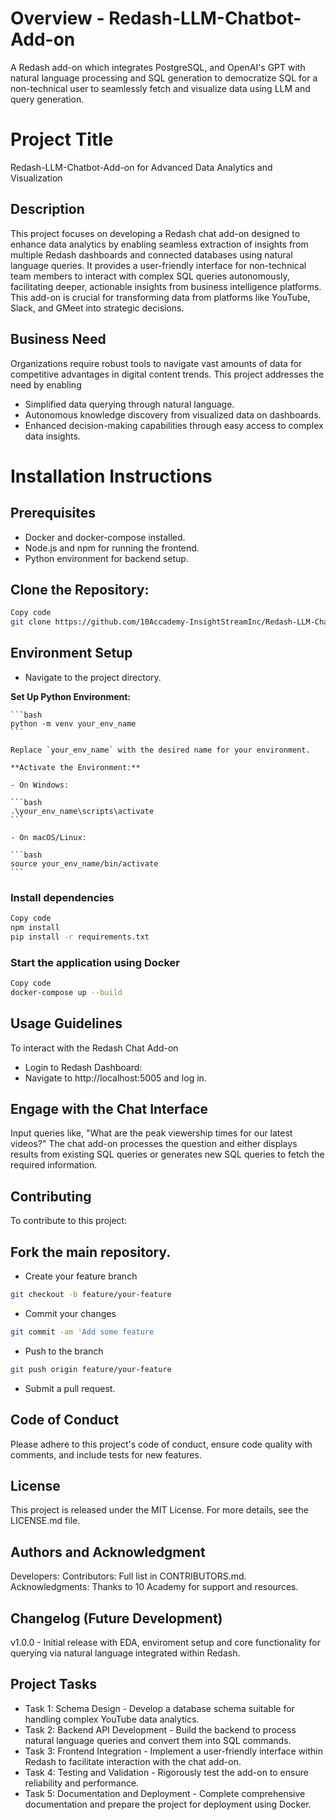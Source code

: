 # Overview - Redash-LLM-Chatbot-Add-on
A Redash add-on which integrates PostgreSQL, and OpenAI's GPT with natural language processing and SQL generation to democratize SQL for a non-technical user to seamlessly fetch and visualize data using LLM and query generation.

# Project Title
Redash-LLM-Chatbot-Add-on for Advanced Data Analytics and Visualization

## Description
This project focuses on developing a Redash chat add-on designed to enhance data analytics by enabling seamless extraction of insights from multiple Redash dashboards and connected databases using natural language queries. It provides a user-friendly interface for non-technical team members to interact with complex SQL queries autonomously, facilitating deeper, actionable insights from business intelligence platforms. This add-on is crucial for transforming data from platforms like YouTube, Slack, and GMeet into strategic decisions.

## Business Need
Organizations require robust tools to navigate vast amounts of data for competitive advantages in digital content trends. This project addresses the need by enabling

- Simplified data querying through natural language.
- Autonomous knowledge discovery from visualized data on dashboards.
- Enhanced decision-making capabilities through easy access to complex data insights.

# Installation Instructions

## Prerequisites
- Docker and docker-compose installed.
- Node.js and npm for running the frontend.
- Python environment for backend setup.

## Clone the Repository:
```bash
Copy code
git clone https://github.com/10Accademy-InsightStreamInc/Redash-LLM-Chatbot-Add-on
```
## Environment Setup
- Navigate to the project directory.

**Set Up Python Environment:**

    ```bash
    python -m venv your_env_name
    ```

    Replace `your_env_name` with the desired name for your environment.
    
    **Activate the Environment:**

    - On Windows:

    ```bash
    .\your_env_name\scripts\activate
    ```

    - On macOS/Linux:

    ```bash
    source your_env_name/bin/activate
    ```

### Install dependencies
```bash
Copy code
npm install
pip install -r requirements.txt
```
### Start the application using Docker
```bash
Copy code
docker-compose up --build
```
## Usage Guidelines
To interact with the Redash Chat Add-on

- Login to Redash Dashboard:
- Navigate to http://localhost:5005 and log in.

## Engage with the Chat Interface
Input queries like, "What are the peak viewership times for our latest videos?" The chat add-on processes the question and either displays results from existing SQL queries or generates new SQL queries to fetch the required information.

## Contributing
To contribute to this project:

## Fork the main repository.
- Create your feature branch 
```bash 
git checkout -b feature/your-feature 
```
- Commit your changes 
```bash 
git commit -am 'Add some feature
```
- Push to the branch 
```bash 
git push origin feature/your-feature
```
- Submit a pull request.

## Code of Conduct
Please adhere to this project's code of conduct, ensure code quality with comments, and include tests for new features.

## License
This project is released under the MIT License. For more details, see the LICENSE.md file.

## Authors and Acknowledgment
Developers: 
Contributors: Full list in CONTRIBUTORS.md.
Acknowledgments: Thanks to 10 Academy for support and resources.

## Changelog (Future Development)
v1.0.0 - Initial release with EDA, enviroment setup and core functionality for querying via natural language integrated within Redash.

## Project Tasks

- Task 1: Schema Design - Develop a database schema suitable for handling complex YouTube data analytics.
- Task 2: Backend API Development - Build the backend to process natural language queries and convert them into SQL commands.
- Task 3: Frontend Integration - Implement a user-friendly interface within Redash to facilitate interaction with the chat add-on.
- Task 4: Testing and Validation - Rigorously test the add-on to ensure reliability and performance.
- Task 5: Documentation and Deployment - Complete comprehensive documentation and prepare the project for deployment using Docker.